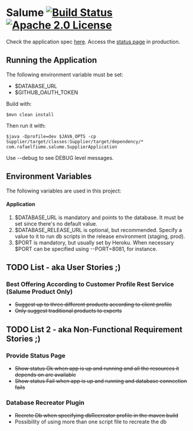 # Salume [![Build Status](https://travis-ci.org/rafaelfiume/Salume.svg?branch=master)](https://travis-ci.org/rafaelfiume/Salume) [![Apache 2.0 License](https://img.shields.io/badge/license-Apache_2.0-blue.svg)](https://github.com/rafaelfiume/Prosciutto-Mob/blob/master/LICENSE)


Check the application spec [here](http://rafaelfiume.github.io/Salume/). Access the [status page](http://app.rafaelfiume.com/salume/supplier/status/) in production.

## Running the Application

The following environment variable must be set:
* $DATABASE_URL
* $GITHUB_OAUTH_TOKEN

Build with:

    $mvn clean install

Then run it with:

    $java -Dprofile=dev $JAVA_OPTS -cp Supplier/target/classes:Supplier/target/dependency/* com.rafaelfiume.salume.SupplierApplication

Use --debug to see DEBUG level messages.

## Environment Variables

The following variables are used in this project:

#### Application
1) $DATABASE_URL is mandatory and points to the database. It must be set since there's no default value.
2) $DATABASE_RELEASE_URL is optional, but recommended.
Specify a value to it to run db scripts in the release environment (staging, prod).
3) $PORT is mandatory, but usually set by Heroku. When necessary $PORT can be specified using --PORT=8081, for instance.

## TODO List - aka User Stories ;)

### Best Offering According to Customer Profile Rest Service (Salume Product Only)
* ~~Suggest up to three different products according to client profile~~
* ~~Only suggest traditional products to experts~~


## TODO List 2 - aka Non-Functional Requirement Stories ;)

### Provide Status Page
* ~~Show status Ok when app is up and running and all the resources it depends on are available~~
* ~~Show status Fail when app is up and running and database connection fails~~

### Database Recreator Plugin
* ~~Recrete Db when specifying dbRecreator profile in the maven build~~
* Possibility of using more than one script file to recreate the db
